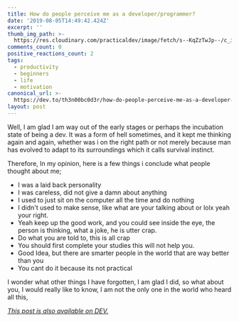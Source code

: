 ```yaml
---
title: How do people perceive me as a developer/programmer?
date: '2019-08-05T14:49:42.424Z'
excerpt: ''
thumb_img_path: >-
  https://res.cloudinary.com/practicaldev/image/fetch/s--KqZzTwJp--/c_imagga_scale,f_auto,fl_progressive,h_420,q_auto,w_1000/https://res.cloudinary.com/practicaldev/image/fetch/s--ytct3phK--/c_imagga_scale%2Cf_auto%2Cfl_progressive%2Ch_420%2Cq_auto%2Cw_1000/https://thepracticaldev.s3.amazonaws.com/i/7b3lvzxnu9uynv17vcvr.jpg
comments_count: 0
positive_reactions_count: 2
tags:
  - productivity
  - beginners
  - life
  - motivation
canonical_url: >-
  https://dev.to/th3n00bc0d3r/how-do-people-perceive-me-as-a-developer-programmer-1ggm
layout: post
---
```

Well, I am glad I am way out of the early stages or perhaps the incubation state of being a dev. It was a form of hell sometimes, and it kept me thinking again and again, whether was i on the right path or not merely because man has evolved to adapt to its surroundings which it calls survival instinct. 

Therefore, In my opinion, here is a few things i conclude what people thought about me;


*   I was a laid back personality
*   I was careless, did not give a damn about anything
*   I used to just sit on the computer all the time and do nothing
*   I didn't used to make sense, like what are your talking about or lolx yeah your right.
*   Yeah keep up the good work, and you could see inside the eye, the person is thinking, what a joke, he is utter crap.
*   Do what you are told to, this is all crap
*   You should first complete your studies this will not help you.
*   Good Idea, but there are smarter people in the world that are way better than you
*   You cant do it because its not practical

I wonder what other things I have forgotten, I am glad I did, so what about you, I would really like to know, I am not the only one in the world who heard all this, 

*[This post is also available on DEV.](https://dev.to/th3n00bc0d3r/how-do-people-perceive-me-as-a-developer-programmer-1ggm)*


<script>
const parent = document.getElementsByTagName('head')[0];
const script = document.createElement('script');
script.type = 'text/javascript';
script.src = 'https://cdnjs.cloudflare.com/ajax/libs/iframe-resizer/4.1.1/iframeResizer.min.js';
script.charset = 'utf-8';
script.onload = function() {
    window.iFrameResize({}, '.liquidTag');
};
parent.appendChild(script);
</script>    
